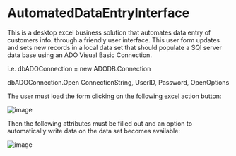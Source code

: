 # AutomatedDataEntryInterface

This is a desktop excel business solution that automates data entry of customers info. through a friendly user interface. This user form updates and sets new records in a local data set that should populate a SQl server data base using an ADO Visual Basic Connection.


i.e.
dbADOConnection = new ADODB.Connection 

dbADOConnection.Open ConnectionString, UserID, Password, OpenOptions




The user must load the form clicking on the following excel action button:


![image](https://github.com/DanielHzp/AutomatedDataEntryInterface/assets/124480168/c5ba00ce-d869-484c-b07d-647dd6242953)




Then the following attributes must be filled out and an option to automatically write data on the data set becomes available:



![image](https://github.com/DanielHzp/AutomatedDataEntryInterface/assets/124480168/18982b83-b27f-4c4a-b5b0-0d8bb3966294)










